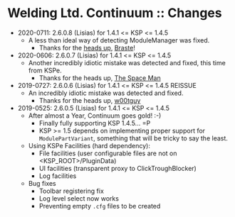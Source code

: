 # Welding Ltd. Continuum :: Changes

* 2020-0711: 2.6.0.8 (Lisias) for 1.4.1 <= KSP <= 1.4.5
	+ A less than ideal way of detecting ModuleManager was fixed.
		- Thanks for the [heads up](https://github.com/net-lisias-ksp/UbioWeldContinuum/issues/2), [Braste](https://forum.kerbalspaceprogram.com/index.php?/profile/206105-braste/)!  
* 2020-0606: 2.6.0.7 (Lisias) for 1.4.1 <= KSP <= 1.4.5
	+ Another incredibly idiotic mistake was detected and fixed, this time from KSPe.
		- Thanks for the heads up, [The Space Man](https://forum.kerbalspaceprogram.com/index.php?/topic/96670-14-253-2018-04-06-ubiozur-welding-ltd-continued/&do=findComment&comment=3798335) 
* 2019-0727: 2.6.0.6 (Lisias) for 1.4.1 <= KSP <= 1.4.5 REISSUE
	+ An incredibly idiotic mistake was detected and fixed.
		- Thanks for the heads up, [w00tguy](https://forum.kerbalspaceprogram.com/index.php?/topic/96670-14-253-2018-04-06-ubiozur-welding-ltd-continued/&do=findComment&comment=3641610) 
* 2019-0525: 2.6.0.5 (Lisias) for 1.4.1 <= KSP <= 1.4.5
	+ After almost a Year, Continuum goes gold! :-)
		- Finally fully supporting KSP 1.4.5... =P
		- KSP >= 1.5 depends on implementing proper support for `ModulePartVariant`, something that will be tricky to say the least.
	+ Using KSPe Facilities (hard dependency):
		- File facilities (user configurable files are not on <KSP_ROOT>/PluginData)
		- UI facilities (transparent proxy to ClickTroughBlocker)
		- Log facilities
	+ Bug fixes
		- Toolbar registering fix
		- Log level select now works
		- Preventing empty `.cfg` files to be created 

